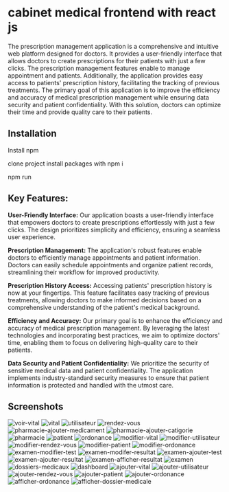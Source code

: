# cabinet medical frontend with react js 

The prescription management application is a comprehensive and intuitive web platform designed
for doctors. It provides a user-friendly interface that allows doctors to create prescriptions for their
patients with just a few clicks. The prescription management features enable to manage
appointment and patients. Additionally, the application provides easy access to patients' prescription
history, facilitating the tracking of previous treatments. The primary goal of this application is to
improve the efficiency and accuracy of medical prescription management while ensuring data
security and patient confidentiality. With this solution, doctors can optimize their time and provide
quality care to their patients.




## Installation

Install npm 

clone project 
install packages with npm i

npm run



## Key Features:

**User-Friendly Interface:** Our application boasts a user-friendly interface that empowers doctors to create prescriptions effortlessly with just a few clicks. The design prioritizes simplicity and efficiency, ensuring a seamless user experience.

**Prescription Management:** The application's robust features enable doctors to efficiently manage appointments and patient information. Doctors can easily schedule appointments and organize patient records, streamlining their workflow for improved productivity.

**Prescription History Access:** Accessing patients' prescription history is now at your fingertips. This feature facilitates easy tracking of previous treatments, allowing doctors to make informed decisions based on a comprehensive understanding of the patient's medical background.

**Efficiency and Accuracy:** Our primary goal is to enhance the efficiency and accuracy of medical prescription management. By leveraging the latest technologies and incorporating best practices, we aim to optimize doctors' time, enabling them to focus on delivering high-quality care to their patients.

**Data Security and Patient Confidentiality:** We prioritize the security of sensitive medical data and patient confidentiality. The application implements industry-standard security measures to ensure that patient information is protected and handled with the utmost care.
    
## Screenshots



![voir-vital](https://github.com/travolta11/Cabinet_medical_front/assets/63265720/7674ee29-bdf2-4b59-b103-5cc7da6869ca)
![vital](https://github.com/travolta11/Cabinet_medical_front/assets/63265720/b31c3523-99f7-4ea6-af7d-f1db7fc16dc0)
![utilisateur](https://github.com/travolta11/Cabinet_medical_front/assets/63265720/f1769954-9502-43ee-bc48-6a497c2c8e36)
![rendez-vous](https://github.com/travolta11/Cabinet_medical_front/assets/63265720/fe4861b8-83a2-4cf0-94ba-20d6b371010c)
![pharmacie-ajouter-medicament](https://github.com/travolta11/Cabinet_medical_front/assets/63265720/e7dbf2c2-4ed8-45cc-86b5-699614fd4039)
![pharmacie-ajouter-catigorie](https://github.com/travolta11/Cabinet_medical_front/assets/63265720/453e7582-62e6-4cb8-8e44-1bf5a9661a88)
![pharmacie](https://github.com/travolta11/Cabinet_medical_front/assets/63265720/61acb43e-5f4b-42a3-9001-6979f10db2c1)
![patient](https://github.com/travolta11/Cabinet_medical_front/assets/63265720/ba3b8644-c749-4360-8daf-b728a059d41b)
![ordonance](https://github.com/travolta11/Cabinet_medical_front/assets/63265720/5662497e-4fa4-4112-8e52-89deb14cb3af)
![modifier-vital](https://github.com/travolta11/Cabinet_medical_front/assets/63265720/0e3f6342-241b-4046-a45f-0536479903cd)
![modifier-utilisateur](https://github.com/travolta11/Cabinet_medical_front/assets/63265720/232a2919-72de-49b2-82b4-74ac04008394)
![modifier-rendez-vous](https://github.com/travolta11/Cabinet_medical_front/assets/63265720/04ecff06-209d-4bfb-bebb-b962daad742c)
![modifier-patient](https://github.com/travolta11/Cabinet_medical_front/assets/63265720/84d3b45c-6d9a-4e3a-b2ba-fef7a1693e35)
![modifier-ordonance](https://github.com/travolta11/Cabinet_medical_front/assets/63265720/1bce6359-c865-4b8f-b81d-5e9495895225)
![examen-modifier-test](https://github.com/travolta11/Cabinet_medical_front/assets/63265720/732eb00d-355d-4fd6-8cab-b30063925ea6)
![examen-modifer-resultat](https://github.com/travolta11/Cabinet_medical_front/assets/63265720/551ce319-0e22-4b1b-8137-a6f263f67565)
![examen-ajouter-test](https://github.com/travolta11/Cabinet_medical_front/assets/63265720/f1b084a5-a796-4336-8453-0967590215d5)
![examen-ajouter-resultat](https://github.com/travolta11/Cabinet_medical_front/assets/63265720/c32b0c57-3ab3-449e-b15c-3ba02667b359)
![examen-afficher-resultat](https://github.com/travolta11/Cabinet_medical_front/assets/63265720/f73028f6-dfe8-4dce-945c-4d449d0b60ba)
![examen](https://github.com/travolta11/Cabinet_medical_front/assets/63265720/0c889f27-a4f6-428f-b380-352e1a48e4cf)
![dossiers-medicaux](https://github.com/travolta11/Cabinet_medical_front/assets/63265720/efc7f1d9-ec66-4fa6-bcac-8c086c35fb78)
![dashboard](https://github.com/travolta11/Cabinet_medical_front/assets/63265720/0b42e40d-77bf-4c69-bc30-34fc5f266122)
![ajouter-vital](https://github.com/travolta11/Cabinet_medical_front/assets/63265720/53c2ce7e-0f88-4133-89f4-ac46179de029)
![ajouter-utilisateur](https://github.com/travolta11/Cabinet_medical_front/assets/63265720/50ca66a1-3375-4ab9-bb81-cab6cfc9efc6)
![ajouter-rendez-vous](https://github.com/travolta11/Cabinet_medical_front/assets/63265720/08fac9f9-11ae-4478-b11a-4d5fa4ddcde4)
![ajouter-patient](https://github.com/travolta11/Cabinet_medical_front/assets/63265720/15f6f715-65de-450c-82a1-d9785cd9110b)
![ajouter-ordonance](https://github.com/travolta11/Cabinet_medical_front/assets/63265720/458bd6c3-cc0b-4430-9ba5-84a3bcd8c14f)
![afficher-ordonance](https://github.com/travolta11/Cabinet_medical_front/assets/63265720/d105d26b-bdd4-4a77-83ed-b1e4ad70225b)
![afficher-dossier-medicale](https://github.com/travolta11/Cabinet_medical_front/assets/63265720/5eae0f5f-603a-425e-af8f-e99ed6be47fe)



